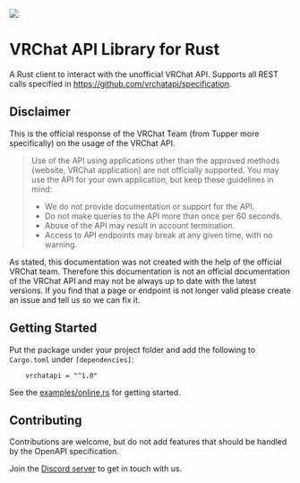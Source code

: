 ![](https://github.com/vrchatapi/vrchatapi.github.io/blob/master/assets/img/lang/lang_rust_banner_1500x300.png?raw=true)

# VRChat API Library for Rust

A Rust client to interact with the unofficial VRChat API. Supports all REST calls specified in https://github.com/vrchatapi/specification.

## Disclaimer

This is the official response of the VRChat Team (from Tupper more specifically) on the usage of the VRChat API.

> Use of the API using applications other than the approved methods (website, VRChat application) are not officially supported. You may use the API for your own application, but keep these guidelines in mind:
> * We do not provide documentation or support for the API.
> * Do not make queries to the API more than once per 60 seconds.
> * Abuse of the API may result in account termination.
> * Access to API endpoints may break at any given time, with no warning.

As stated, this documentation was not created with the help of the official VRChat team. Therefore this documentation is not an official documentation of the VRChat API and may not be always up to date with the latest versions. If you find that a page or endpoint is not longer valid please create an issue and tell us so we can fix it.

## Getting Started

Put the package under your project folder and add the following to `Cargo.toml` under `[dependencies]`:
```
    vrchatapi = "^1.0"
```

See the [examples/online.rs](https://github.com/vrchatapi/vrchatapi-rust/blob/main/examples/online.rs) for getting started.

## Contributing

Contributions are welcome, but do not add features that should be handled by the OpenAPI specification.

Join the [Discord server](https://discord.gg/Ge2APMhPfD) to get in touch with us.